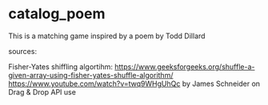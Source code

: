 # catalog_poem
This is a matching game inspired by a poem by Todd Dillard


sources: 

Fisher-Yates shiffling algortihm: https://www.geeksforgeeks.org/shuffle-a-given-array-using-fisher-yates-shuffle-algorithm/
https://www.youtube.com/watch?v=twq9WHgUhQc by James Schneider on Drag & Drop API use

